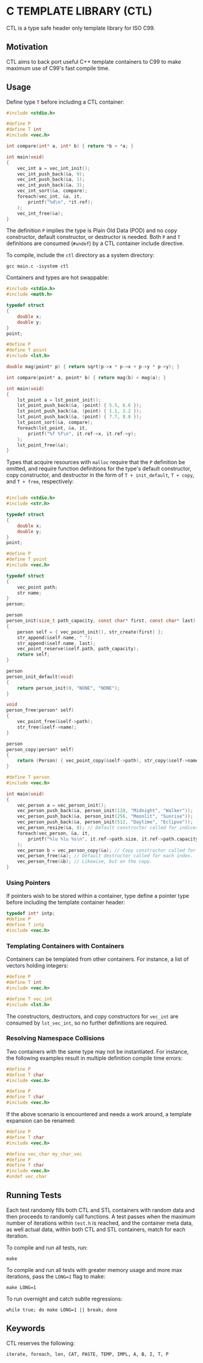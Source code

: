 # C TEMPLATE LIBRARY (CTL)

CTL is a type safe header only template library for ISO C99.

## Motivation

CTL aims to back port useful C++ template containers to C99 to
make maximum use of C99's fast compile time.

## Usage

Define type `T` before including a CTL container:

```C
#include <stdio.h>

#define P
#define T int
#include <vec.h>

int compare(int* a, int* b) { return *b < *a; }

int main(void)
{
    vec_int a = vec_int_init();
    vec_int_push_back(&a, 9);
    vec_int_push_back(&a, 1);
    vec_int_push_back(&a, 3);
    vec_int_sort(&a, compare);
    foreach(vec_int, &a, it,
        printf("%d\n", *it.ref);
    );
    vec_int_free(&a);
}
```

The definition `P` implies the type is Plain Old Data (POD) and no
copy constructor, default constructor, or destructor is needed.
Both `P` and `T` definitions are consumed (`#undef`) by a
CTL container include directive.

To compile, include the `ctl` directory as a system directory:

    gcc main.c -isystem ctl

Containers and types are hot swappable:

```C
#include <stdio.h>
#include <math.h>

typedef struct
{
    double x;
    double y;
}
point;

#define P
#define T point
#include <lst.h>

double mag(point* p) { return sqrt(p->x * p->x + p->y * p->y); }

int compare(point* a, point* b) { return mag(b) < mag(a); }

int main(void)
{
    lst_point a = lst_point_init();
    lst_point_push_back(&a, (point) { 5.5, 6.6 });
    lst_point_push_back(&a, (point) { 1.1, 2.2 });
    lst_point_push_back(&a, (point) { 7.7, 8.8 });
    lst_point_sort(&a, compare);
    foreach(lst_point, &a, it,
        printf("%f %f\n", it.ref->x, it.ref->y);
    );
    lst_point_free(&a);
}
```
Types that acquire resources with `malloc` require that the `P` definition be omitted,
and require function definitions for the type's default constructor, copy constructor,
and destructor in the form of `T + init_default`, `T + copy`, and `T + free`,
respectively:

```C

#include <stdio.h>
#include <str.h>

typedef struct
{
    double x;
    double y;
}
point;

#define P
#define T point
#include <vec.h>

typedef struct
{
    vec_point path;
    str name;
}
person;

person
person_init(size_t path_capacity, const char* first, const char* last)
{
    person self = { vec_point_init(), str_create(first) };
    str_append(&self.name, " ");
    str_append(&self.name, last);
    vec_point_reserve(&self.path, path_capacity);
    return self;
}

person
person_init_default(void)
{
    return person_init(0, "NONE", "NONE");
}

void
person_free(person* self)
{
    vec_point_free(&self->path);
    str_free(&self->name);
}

person
person_copy(person* self)
{
    return (Person) { vec_point_copy(&self->path), str_copy(&self->name) };
}

#define T person
#include <vec.h>

int main(void)
{
    vec_person a = vec_person_init();
    vec_person_push_back(&a, person_init(128, "Midnight", "Walker"));
    vec_person_push_back(&a, person_init(256, "Moonlit", "Sunrise"));
    vec_person_push_back(&a, person_init(512, "Daytime", "Eclipse"));
    vec_person_resize(&a, 8); // Default constructor called for indices 3, 4, 5, 6, 7.
    foreach(vec_person, &a, it,
        printf("%lu %lu %s\n", it.ref->path.size, it.ref->path.capacity, it.ref->name.value);
    );
    vec_person b = vec_person_copy(&a); // Copy constructor called for each index.
    vec_person_free(&a); // Default destructor called for each index.
    vec_person_free(&b); // Likewise, but on the copy.
}
```

### Using Pointers

If pointers wish to be stored within a container, type define a pointer type
before including the template container header:

```C
typedef int* intp;
#define P
#define T intp
#include <vec.h>
```

### Templating Containers with Containers

Containers can be templated from other containers. For instance, a list of
vectors holding integers:

```C
#define P
#define T int
#include <vec.h>

#define T vec_int
#include <lst.h>
```

The constructors, destructors, and copy constructors for `vec_int` are consumed by `lst_vec_int`,
so no further definitions are required.

### Resolving Namespace Collisions

Two containers with the same type may not be instantiated.
For instance, the following examples result in multiple definition
compile time errors:

```C
#define P
#define T char
#include <vec.h>

#define P
#define T char
#include <vec.h>
```
If the above scenario is encountered and needs a work around,
a template expansion can be renamed:

```C
#define P
#define T char
#include <vec.h>

#define vec_char my_char_vec
#define P
#define T char
#include <vec.h>
#undef vec_char
```

## Running Tests

Each test randomly fills both CTL and STL containers with random data and then
proceeds to randomly call functions. A test passes when the maximum number of
iterations within `test.h` is reached, and the container meta data, as well actual data,
within both CTL and STL containers, match for each iteration.

To compile and run all tests, run:

    make

To compile and run all tests with greater memory usage and more max iterations,
pass the `LONG=1` flag to make:

    make LONG=1

To run overnight and catch subtle regressions:

    while true; do make LONG=1 || break; done

## Keywords

CTL reserves the following:

    iterate, foreach, len, CAT, PASTE, TEMP, IMPL, A, B, I, T, P
